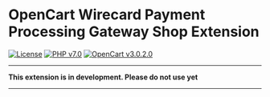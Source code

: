 # OpenCart Wirecard Payment Processing Gateway Shop Extension

[![License](https://img.shields.io/badge/license-GPLv3-blue.svg)](https://raw.githubusercontent.com/wirecard/opencart-ee/master/LICENSE)
[![PHP v7.0](https://img.shields.io/badge/php-v7.0-yellow.svg)](http://www.php.net)
[![OpenCart v3.0.2.0](https://img.shields.io/badge/OpenCart-v3.0.2.0-green.svg)](https://www.opencart.com/)

***
**This extension is in development. Please do not use yet** 
***
